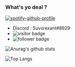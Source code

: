 ### What's yo deal ?

<!--
**Tanasittx/Tanasittx** is a ✨ _special_ ✨ repository because its `README.md` (this file) appears on your GitHub profile.

-->

[![spotify-github-profile](https://spotify-github-profile.vercel.app/api/view?uid=qlyyep5fpmpoqfvtjyq9biej5&cover_image=true&theme=novatorem)](https://github.com/kittinan/spotify-github-profile)

- Discord : Suvorexant#8929
- <img src="https://visitor-badge.glitch.me/badge?page_id=Tanasittx" alt="visitor badge"/>
- <img src="https://img.shields.io/github/followers/Tanasittx" alt="follower badge"/>


![Anurag's github stats](https://github-readme-stats.vercel.app/api?username=Tanasittx&show_icons=true&theme=dark)

![Top Langs](https://github-readme-stats.vercel.app/api/top-langs/?username=Tanasittx&theme=dark)
